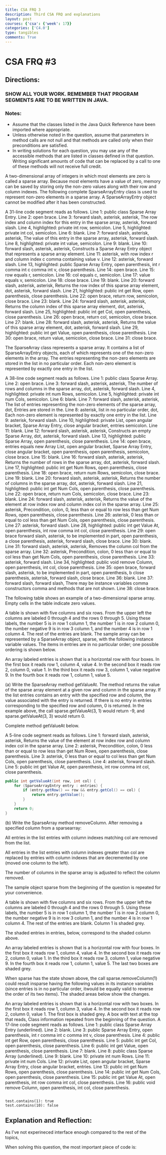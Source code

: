 ```yaml
---
title: CSA FRQ 3
description: Third CSA FRQ and explanations
layout: post
courses: {'csa': {'week': 17}}
categories: ['C4.0']
type: tangibles
comments: True
---
```


# CSA FRQ #3

## Directions:
### SHOW ALL YOUR WORK. REMEMBER THAT PROGRAM SEGMENTS ARE TO BE WRITTEN IN JAVA.

### Notes:
- Assume that the classes listed in the Java Quick Reference have been imported where appropriate.
- Unless otherwise noted in the question, assume that parameters in method calls are not null and that methods are called only when their preconditions are satisfied.
- In writing solutions for each question, you may use any of the accessible methods that are listed in classes defined in that question. Writing significant amounts of code that can be replaced by a call to one of these methods will not receive full credit.


A two-dimensional array of integers in which most elements are zero is called a sparse array. Because most elements have a value of zero, memory can be saved by storing only the non-zero values along with their row and column indexes. The following complete SparseArrayEntry class is used to represent non-zero elements in a sparse array. A SparseArrayEntry object cannot be modified after it has been constructed.

A 31-line code segment reads as follows. Line 1: public class Sparse Array Entry. Line 2: open brace. Line 3: forward slash, asterisk, asterisk, The row index and column index for this entry in the sparse array, asterisk, forward slash. Line 4, highlighted: private int row, semicolon. Line 5, highlighted: private int col, semicolon. Line 6: blank. Line 7: forward slash, asterisk, asterisk, The value of this entry in the sparse array, asterisk, forward slash. Line 8, highlighted: private int value, semicolon. Line 9: blank. Line 10: forward slash, asterisk, asterisk, Constructs a Sparse Array Entry object that represents a sparse array element. Line 11: asterisk, with row index r and column index c comma containing value v. Line 12: asterisk, forward slash. Line 13, highlighted: public Sparse Array Entry, open parenthesis, int r comma int c comma int v, close parenthesis. Line 14: open brace. Line 15: row equals r, semicolon. Line 16: col equals c, semicolon. Line 17: value equals v, semicolon. Line 18: close brace. Line 19: blank. Line 20: forward slash, asterisk, asterisk, Returns the row index of this sparse array element, dot, asterisk, forward slash. Line 21, highlighted: public int get Row, open parenthesis, close parenthesis. Line 22: open brace, return row, semicolon, close brace. Line 23: blank. Line 24: forward slash, asterisk, asterisk, Returns the column index of this sparse array element, dot, asterisk, forward slash. Line 25, highlighted: public int get Col, open parenthesis, close parenthesis. Line 26: open brace, return col, semicolon, close brace. Line 27: blank. Line 28: forward slash, asterisk, asterisk, Returns the value of this sparse array element, dot, asterisk, forward slash. Line 29, highlighted: public int get Value, open parenthesis, close parenthesis. Line 30: open brace, return value, semicolon, close brace. Line 31: close brace.

The SparseArray class represents a sparse array. It contains a list of SparseArrayEntry objects, each of which represents one of the non-zero elements in the array. The entries representing the non-zero elements are stored in the list in no particular order. Each non-zero element is represented by exactly one entry in the list.

A 38-line code segment reads as follows. Line 1: public class Sparse Array. Line 2: open brace. Line 3: forward slash, asterisk, asterisk, The number of rows and columns in the sparse array, dot, asterisk, forward slash. Line 4, highlighted: private int num Rows, semicolon. Line 5, highlighted: private int num Cols, semicolon. Line 6: blank. Line 7: forward slash, asterisk, asterisk, The list of entries representing the non-zero elements of the sparse array, dot, Entries are stored in the. Line 8: asterisk, list in no particular order, dot, Each non-zero element is represented by exactly one entry in the list. Line 9: asterisk, forward slash. Line 10, highlighted: private List, open angular bracket, Sparse Array Entry, close angular bracket, entries semicolon. Line 11: blank. Line 12: forward slash, asterisk, asterisk, Constructs an empty Sparse Array, dot, asterisk, forward slash. Line 13, highlighted: public Sparse Array, open parenthesis, close parenthesis. Line 14: open brace, entries equals new Array List, open angular bracket, Sparse Array Entry, close angular bracket, open parenthesis, open parenthesis, semicolon, close brace. Line 15: blank. Line 16: forward slash, asterisk, asterisk, Returns the number of rows in the sparse array, dot, asterisk, forward slash. Line 17, highlighted: public int get Num Rows, open parenthesis, close parenthesis. Line 18: open brace, return num Rows, semicolon, close brace. Line 19: blank. Line 20: forward slash, asterisk, asterisk, Returns the number of columns in the sparse array, dot, asterisk, forward slash. Line 21, highlighted: public int get Num Cols, open parenthesis, close parenthesis. Line 22: open brace, return num Cols, semicolon, close brace. Line 23: blank. Line 24: forward slash, asterisk, asterisk, Returns the value of the element at row index row and column index col in the sparse array. Line 25: asterisk, Precondition, colon, 0, less than or equal to row less than get Num Rows, open parenthesis, close parenthesis. Line 26: asterisk, 0 less than or equal to col less than get Num Cols, open parenthesis, close parenthesis. Line 27: asterisk, forward slash. Line 28, highlighted: public int get Value At, open parenthesis, int row comma int col, close parenthesis. Line 29: open brace forward slash, asterisk, to be implemented in part, open parenthesis, a close parenthesis, asterisk, forward slash, close brace. Line 30: blank. Line 31: forward slash, asterisk, asterisk, Removes the column col from the sparse array. Line 32: asterisk, Precondition, colon, 0 less than or equal to col less than get Num Cols, open parenthesis, close parenthesis. Line 33: asterisk, forward slash. Line 34, highlighted: public void remove Column, open parenthesis, int col, close parenthesis. Line 35: open brace, forward slash, asterisk, to be implemented in part, open parenthesis, b close parenthesis, asterisk, forward slash, close brace. Line 36: blank. Line 37: forward slash, forward slash, There may be instance variables comma constructors comma and methods that are not shown. Line 38: close brace.

The following table shows an example of a two-dimensional sparse array. Empty cells in the table indicate zero values.

A table is shown with five columns and six rows. From the upper left the columns are labeled 0 through 4 and the rows 0 through 5. Using these labels, the number 5 is in row 1 column 1, the number 1 is in row 2 column 0, the number negative 9 is in row 3 column 1, and the number 4 is in row 1 column 4. The rest of the entries are blank.
The sample array can be represented by a SparseArray object, sparse, with the following instance variable values. The items in entries are in no particular order; one possible ordering is shown below.

An array labeled entries is shown that is a horizontal row with four boxes. In the first box it reads row 1, column 4, value 4. In the second box it reads row 2, column 0, value 1. In the third box it reads row 3, column 1, value negative 9. In the fourth box it reads row 1, column 1, value 5.

(a) Write the SparseArray method getValueAt. The method returns the value of the sparse array element at a given row and column in the sparse array. If the list entries contains an entry with the specified row and column, the value associated with the entry is returned. If there is no entry in entries corresponding to the specified row and column, 0 is returned.
In the example above, the call sparse.getValueAt(3, 1) would return -9, and sparse.getValueAt(3, 3) would return 0.

Complete method getValueAt below.

A 5-line code segment reads as follows. Line 1: forward slash, asterisk, asterisk, Returns the value of the element at row index row and column index col in the sparse array. Line 2: asterisk, Precondition, colon, 0 less than or equal to row less than get Num Rows, open parenthesis, close parenthesis. Line 3: asterisk, 0 less than or equal to col less than get Num Cols, open parenthesis, close parenthesis. Line 4: asterisk, forward slash. Line 5: public int get Value At, open parenthesis, int row comma int col, close parenthesis.


```Java
public int getValueAt(int row, int col) {
    for (SparseArrayEntry entry : entries) {
        if (entry.getRow() == row && entry.getCol() == col) {
            return entry.getValue();
        }
    }
    return 0;
}
```

(b) Write the SparseArray method removeColumn. After removing a specified column from a sparsearray:

All entries in the list entries with column indexes matching col are removed from the list.

All entries in the list entries with column indexes greater than col are replaced by entries with column indexes that are decremented by one (moved one column to the left).

The number of columns in the sparse array is adjusted to reflect the column removed.

The sample object sparse from the beginning of the question is repeated for your convenience.

A table is shown with five columns and six rows. From the upper left the columns are labeled 0 through 4 and the rows 0 through 5. Using these labels, the number 5 is in row 1 column 1, the number 1 is in row 2 column 0, the number negative 9 is in row 3 column 1, and the number 4 is in row 1 column 4. The rest of the entries are blank. Column 1 is shaded grey.

The shaded entries in entries, below, correspond to the shaded column above.

An array labeled entries is shown that is a horizontal row with four boxes. In the first box it reads row 1, column 4, value 4. In the second box it reads row 2, column 0, value 1. In the third box it reads row 3, column 1, value negative 9. In the fourth box it reads row 1, column 1, value 5. The last two boxes are shaded grey.

When sparse has the state shown above, the call sparse.removeColumn(1) could result insparse having the following values in its instance variables (since entries is in no particular order, itwould be equally valid to reverse the order of its two items). The shaded areas below show the changes.


An array labeled entries is shown that is a horizontal row with two boxes. In the first box it reads row 1, column 3, value 4. In the second box it reads row 2, column 0, value 1. The first box is shaded grey.
A box with text at the top that reads, Class information repeated from the beginning of the question. A 17-line code segment reads as follows. Line 1: public class Sparse Array Entry (underlined). Line 2: blank. Line 3: public Sparse Array Entry, open parenthesis, int r comma int c comma int v, close parenthesis. Line 4: public int get Row, open parenthesis, close parenthesis. Line 5: public int get Col, open parenthesis, close parenthesis. Line 6: public int get Value, open parenthesis, close parenthesis. Line 7: blank. Line 8: public class Sparse Array (underlined). Line 9: blank. Line 10: private int num Rows. Line 11: private int num Cols. Line 12: private List, open angular bracket, Sparse Array Entry, close angular bracket, entries. Line 13: public int get Num Rows, open parenthesis, close parenthesis. Line 14: public int get Num Cols, open parenthesis, close parenthesis. Line 15: public int get Value At, open parenthesis, int row comma int col, close parenthesis. Line 16: public void remove Column, open parenthesis, int col, close parenthesis.
 


```Java

```

    test.contains(1): true
    test.contains(10): false


## Explanation and Reflection:
As I've not experineced interface enough compared to the rest of the topics, 

When solving this question, the most important piece of code is:
```cs

```


